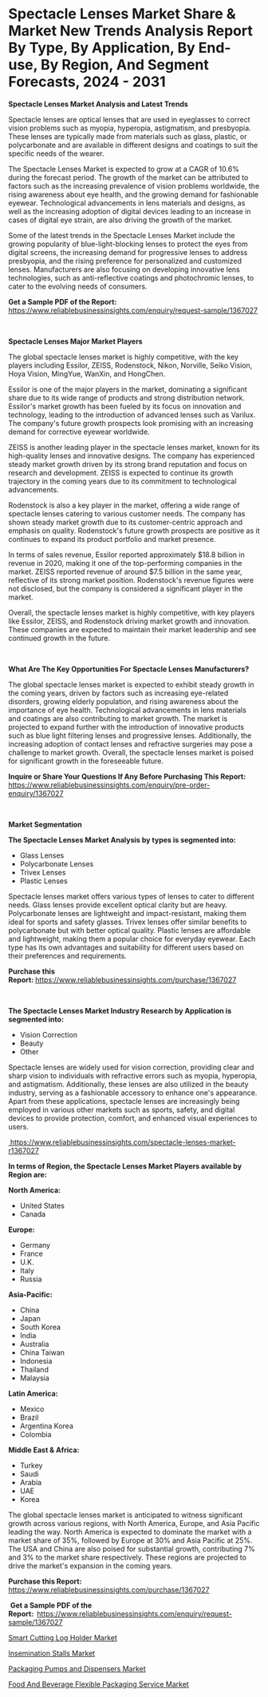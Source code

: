 <p><h1>Spectacle Lenses Market Share & Market New Trends Analysis Report By Type, By Application, By End-use, By Region, And Segment Forecasts, 2024 - 2031</h1></p><p><strong>Spectacle Lenses Market Analysis and Latest Trends</strong></p>
<p><p>Spectacle lenses are optical lenses that are used in eyeglasses to correct vision problems such as myopia, hyperopia, astigmatism, and presbyopia. These lenses are typically made from materials such as glass, plastic, or polycarbonate and are available in different designs and coatings to suit the specific needs of the wearer.</p><p>The Spectacle Lenses Market is expected to grow at a CAGR of 10.6% during the forecast period. The growth of the market can be attributed to factors such as the increasing prevalence of vision problems worldwide, the rising awareness about eye health, and the growing demand for fashionable eyewear. Technological advancements in lens materials and designs, as well as the increasing adoption of digital devices leading to an increase in cases of digital eye strain, are also driving the growth of the market.</p><p>Some of the latest trends in the Spectacle Lenses Market include the growing popularity of blue-light-blocking lenses to protect the eyes from digital screens, the increasing demand for progressive lenses to address presbyopia, and the rising preference for personalized and customized lenses. Manufacturers are also focusing on developing innovative lens technologies, such as anti-reflective coatings and photochromic lenses, to cater to the evolving needs of consumers.</p></p>
<p><strong>Get a Sample PDF of the Report:&nbsp;</strong> <a href="https://www.reliablebusinessinsights.com/enquiry/request-sample/1367027">https://www.reliablebusinessinsights.com/enquiry/request-sample/1367027</a></p>
<p>&nbsp;</p>
<p><strong>Spectacle Lenses Major Market Players</strong></p>
<p><p>The global spectacle lenses market is highly competitive, with the key players including Essilor, ZEISS, Rodenstock, Nikon, Norville, Seiko Vision, Hoya Vision, MingYue, WanXin, and HongChen. </p><p>Essilor is one of the major players in the market, dominating a significant share due to its wide range of products and strong distribution network. Essilor's market growth has been fueled by its focus on innovation and technology, leading to the introduction of advanced lenses such as Varilux. The company's future growth prospects look promising with an increasing demand for corrective eyewear worldwide.</p><p>ZEISS is another leading player in the spectacle lenses market, known for its high-quality lenses and innovative designs. The company has experienced steady market growth driven by its strong brand reputation and focus on research and development. ZEISS is expected to continue its growth trajectory in the coming years due to its commitment to technological advancements.</p><p>Rodenstock is also a key player in the market, offering a wide range of spectacle lenses catering to various customer needs. The company has shown steady market growth due to its customer-centric approach and emphasis on quality. Rodenstock's future growth prospects are positive as it continues to expand its product portfolio and market presence.</p><p>In terms of sales revenue, Essilor reported approximately $18.8 billion in revenue in 2020, making it one of the top-performing companies in the market. ZEISS reported revenue of around $7.5 billion in the same year, reflective of its strong market position. Rodenstock's revenue figures were not disclosed, but the company is considered a significant player in the market.</p><p>Overall, the spectacle lenses market is highly competitive, with key players like Essilor, ZEISS, and Rodenstock driving market growth and innovation. These companies are expected to maintain their market leadership and see continued growth in the future.</p></p>
<p>&nbsp;</p>
<p><strong>What Are The Key Opportunities For Spectacle Lenses Manufacturers?</strong></p>
<p><p>The global spectacle lenses market is expected to exhibit steady growth in the coming years, driven by factors such as increasing eye-related disorders, growing elderly population, and rising awareness about the importance of eye health. Technological advancements in lens materials and coatings are also contributing to market growth. The market is projected to expand further with the introduction of innovative products such as blue light filtering lenses and progressive lenses. Additionally, the increasing adoption of contact lenses and refractive surgeries may pose a challenge to market growth. Overall, the spectacle lenses market is poised for significant growth in the foreseeable future.</p></p>
<p><strong>Inquire or Share Your Questions If Any Before Purchasing This Report:</strong> <a href="https://www.reliablebusinessinsights.com/enquiry/pre-order-enquiry/1367027">https://www.reliablebusinessinsights.com/enquiry/pre-order-enquiry/1367027</a></p>
<p>&nbsp;</p>
<p><strong>Market Segmentation</strong></p>
<p><strong>The Spectacle Lenses Market Analysis by types is segmented into:</strong></p>
<p><ul><li>Glass Lenses</li><li>Polycarbonate Lenses</li><li>Trivex Lenses</li><li>Plastic Lenses</li></ul></p>
<p><p>Spectacle lenses market offers various types of lenses to cater to different needs. Glass lenses provide excellent optical clarity but are heavy. Polycarbonate lenses are lightweight and impact-resistant, making them ideal for sports and safety glasses. Trivex lenses offer similar benefits to polycarbonate but with better optical quality. Plastic lenses are affordable and lightweight, making them a popular choice for everyday eyewear. Each type has its own advantages and suitability for different users based on their preferences and requirements.</p></p>
<p><strong>Purchase this Report:&nbsp;</strong><a href="https://www.reliablebusinessinsights.com/purchase/1367027">https://www.reliablebusinessinsights.com/purchase/1367027</a></p>
<p>&nbsp;</p>
<p><strong>The Spectacle Lenses Market Industry Research by Application is segmented into:</strong></p>
<p><ul><li>Vision Correction</li><li>Beauty</li><li>Other</li></ul></p>
<p><p>Spectacle lenses are widely used for vision correction, providing clear and sharp vision to individuals with refractive errors such as myopia, hyperopia, and astigmatism. Additionally, these lenses are also utilized in the beauty industry, serving as a fashionable accessory to enhance one's appearance. Apart from these applications, spectacle lenses are increasingly being employed in various other markets such as sports, safety, and digital devices to provide protection, comfort, and enhanced visual experiences to users.</p></p>
<p><a href="https://www.reliablebusinessinsights.com/spectacle-lenses-market-r1367027">&nbsp;https://www.reliablebusinessinsights.com/spectacle-lenses-market-r1367027</a></p>
<p><strong>In terms of Region, the Spectacle Lenses Market Players available by Region are:</strong></p>
<p>
    <p> <strong> North America: </strong>
        <ul>
            <li>United States</li>
            <li>Canada</li>
        </ul>
        </p> 
    <p> <strong> Europe: </strong>
        <ul>
            <li>Germany</li>
            <li>France</li>
            <li>U.K.</li>
            <li>Italy</li>
            <li>Russia</li>
        </ul>
        </p> 
    <p> <strong> Asia-Pacific: </strong>
        <ul>
            <li>China</li>
            <li>Japan</li>
            <li>South Korea</li>
            <li>India</li>
            <li>Australia</li>
            <li>China Taiwan</li>
            <li>Indonesia</li>
            <li>Thailand</li>
            <li>Malaysia</li>
        </ul>
        </p> 
    <p> <strong> Latin America: </strong>
        <ul>
            <li>Mexico</li>
            <li>Brazil</li>
            <li>Argentina Korea</li>
            <li>Colombia</li>
        </ul>
        </p> 
    <p> <strong> Middle East & Africa: </strong>
        <ul>
            <li>Turkey</li>
            <li>Saudi</li>
            <li>Arabia</li>
            <li>UAE</li>
            <li>Korea</li>
        </ul>
    </p>
    </p>
<p><p>The global spectacle lenses market is anticipated to witness significant growth across various regions, with North America, Europe, and Asia Pacific leading the way. North America is expected to dominate the market with a market share of 35%, followed by Europe at 30% and Asia Pacific at 25%. The USA and China are also poised for substantial growth, contributing 7% and 3% to the market share respectively. These regions are projected to drive the market's expansion in the coming years.</p></p>
<p><strong>Purchase this Report: </strong><a href="https://www.reliablebusinessinsights.com/purchase/1367027">https://www.reliablebusinessinsights.com/purchase/1367027</a></p>
<p>&nbsp;<strong>Get a Sample PDF of the Report:&nbsp;&nbsp;</strong><a href="https://www.reliablebusinessinsights.com/enquiry/request-sample/1367027">https://www.reliablebusinessinsights.com/enquiry/request-sample/1367027</a></p>
<p><strong></strong></p>
<p><p><a href="https://issuu.com/reportprime-2/docs/smart-cutting-log-holder-market-size-2030.pptx">Smart Cutting Log Holder Market</a></p><p><a href="https://issuu.com/reportprime-2/docs/insemination-stalls-market-size-2030.pptx">Insemination Stalls Market</a></p><p><a href="https://github.com/rakibtthstu9900/Market-Research-Report-List-1/blob/main/packaging-pumps-and-dispensers-market.md">Packaging Pumps and Dispensers Market</a></p><p><a href="https://github.com/ernidarwin455/Market-Research-Report-List-1/blob/main/food-and-beverage-flexible-packaging-service-market.md">Food And Beverage Flexible Packaging Service Market</a></p></p>